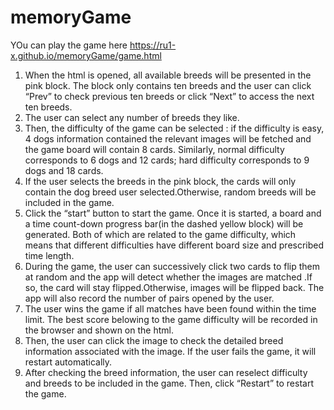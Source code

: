 # memoryGame

YOu can play the game here https://ru1-x.github.io/memoryGame/game.html

1.	When the html is opened, all available breeds will be presented in the pink block. The block only contains ten breeds and the user can click “Prev” to check previous ten breeds or click “Next” to access the next ten breeds.
2.	The user can select any number of breeds they like.
3.	Then, the difficulty of the game can be selected : if the difficulty is easy, 4 dogs information contained the relevant images will be fetched and the game board will contain 8 cards. Similarly, normal difficulty corresponds to 6 dogs and 12 cards; hard difficulty corresponds to 9 dogs and 18 cards.
4.	If the user selects the breeds in the pink block, the cards will only contain the dog breed user selected.Otherwise, random breeds will be included in the game. 
5.	Click the “start” button to start the game. Once it is started, a board and a time count-down progress bar(in the dashed yellow block) will be generated. Both of which are related to the game difficulty, which means that different difficulties have different board size and prescribed time length.
6.	During the game, the user can successively click two cards to flip them at random and the app will detect whether the images are matched .If so, the card will stay flipped.Otherwise, images will be flipped back. The app will also record the number of pairs opened by the user.
7.	The user wins the game if all matches have been found within the time limit. The best score belowing to the game difficulty will be recorded in the browser and shown on the html. 
8.	Then, the user can click the image to check the detailed breed information associated with the image. If the user fails the game, it will restart automatically.
9.	After checking the breed information, the user can reselect difficulty and breeds to be included in the game. Then, click “Restart” to restart the game.  

